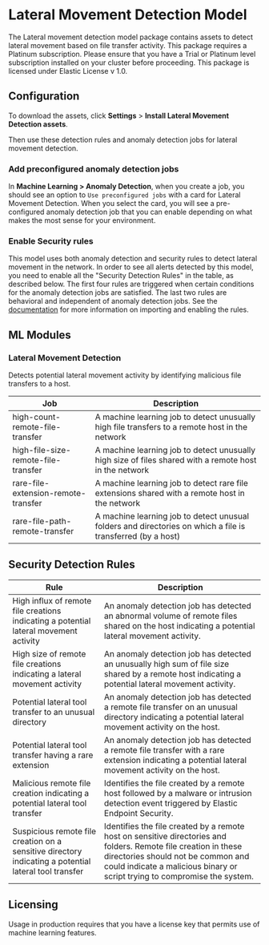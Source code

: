# Lateral Movement Detection Model

The Lateral movement detection model package contains assets to detect lateral movement based on file transfer activity. This package requires a Platinum subscription. Please ensure that you have a Trial or Platinum level subscription installed on your cluster before proceeding. This package is licensed under Elastic License v 1.0.

## Configuration

To download the assets, click **Settings** > **Install Lateral Movement Detection assets**. 

Then use these detection rules and anomaly detection jobs for lateral movement detection.

### Add preconfigured anomaly detection jobs

In **Machine Learning > Anomaly Detection**, when you create a job, you should see an option to `Use preconfigured jobs` with a card for Lateral Movement Detection. When you select the card, you will see a pre-configured anomaly detection job that you can enable depending on what makes the most sense for your environment.

### Enable Security rules

This model uses both anomaly detection and security rules to detect lateral movement in the network. In order to see all alerts detected by this model, you need to enable all the "Security Detection Rules" in the table, as described below. The first four rules are triggered when certain conditions for the anomaly detection jobs are satisfied. The last two rules are behavioral and independent of anomaly detection jobs. See the [documentation](https://www.elastic.co/guide/en/security/current/detection-engine-overview.html) for more information on importing and enabling the rules.

## ML Modules

### Lateral Movement Detection 

Detects potential lateral movement activity by identifying malicious file transfers to a host.

| Job | Description                                                                                                 |
|---|-------------------------------------------------------------------------------------------------------------|
| high-count-remote-file-transfer | A machine learning job to detect unusually high file transfers to a remote host in the network              | 
| high-file-size-remote-file-transfer | A machine learning job to detect unusually high size of files shared with a remote host in the network      |
| rare-file-extension-remote-transfer | A machine learning job to detect rare file extensions shared with a remote host in the network              |
| rare-file-path-remote-transfer | A machine learning job to detect unusual folders and directories on which a file is transferred (by a host) |


## Security Detection Rules

| Rule                                                                                                  | Description                                                                                                                                                                                                                        |
|-------------------------------------------------------------------------------------------------------|------------------------------------------------------------------------------------------------------------------------------------------------------------------------------------------------------------------------------------|
| High influx of remote file creations indicating a potential lateral movement activity                 | An anomaly detection job has detected an abnormal volume of remote files shared on the host indicating a potential lateral movement activity.                                                                                      |
| High size of remote file creations indicating a lateral movement activity                             | An anomaly detection job has detected an unusually high sum of file size shared by a remote host indicating a potential lateral movement activity.                                                                                 |
| Potential lateral tool transfer to an unusual directory                                               | An anomaly detection job has detected a remote file transfer on an unusual directory indicating a potential lateral movement activity on the host.                                                                                 |
| Potential lateral tool transfer having a rare extension                                               | An anomaly detection job has detected a remote file transfer with a rare extension indicating a potential lateral movement activity on the host.                                                                                   |
| Malicious remote file creation indicating a potential lateral tool transfer                           | Identifies the file created by a remote host followed by a malware or intrusion detection event triggered by Elastic Endpoint Security.                                                                                            |
| Suspicious remote file creation on a sensitive directory indicating a potential lateral tool transfer | Identifies the file created by a remote host on sensitive directories and folders. Remote file creation in these directories should not be common and could indicate a malicious binary or script trying to compromise the system. |                                                                           |

## Licensing
Usage in production requires that you have a license key that permits use of machine learning features.
